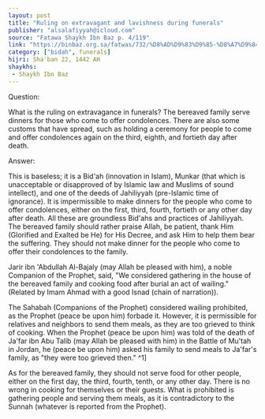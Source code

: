 ```yaml
---
layout: post
title: "Ruling on extravagant and lavishness during funerals"
publisher: "alsalafiyyah@icloud.com"
source: "Fatawa Shaykh Ibn Baz p. 4/119"
link: "https://binbaz.org.sa/fatwas/732/%D8%AD%D9%83%D9%85-%D8%A7%D9%84%D8%A8%D8%B0%D8%AE-%D9%88%D8%A7%D9%84%D8%A7%D8%B3%D8%B1%D8%A7%D9%81-%D9%81%D9%8A-%D8%A7%D9%84%D8%B9%D8%B2%D8%A7%D8%A1"
category: ["bidah", funerals]
hijri: Sha'ban 22, 1442 AH
shaykhs: 
 - Shaykh Ibn Baz
---
```


Question: 

What is the ruling on extravagance in funerals? The bereaved family serve dinners for those who come to offer condolences. There are also some customs that have spread, such as holding a ceremony for people to come and offer condolences again on the third, eighth, and fortieth day after death.

Answer: 

This is baseless; it is a Bid'ah (innovation in Islam), Munkar (that which is unacceptable or disapproved of by Islamic law and Muslims of sound intellect), and one of the deeds of Jahiliyyah (pre-Islamic time of ignorance). It is impermissible to make dinners for the people who come to offer condolences, either on the first, third, fourth, fortieth or any other day after death. All these are groundless Bid'ahs and practices of Jahiliyyah. The bereaved family should rather praise Allah, be patient, thank Him (Glorified and Exalted be He) for His Decree, and ask Him to help them bear the suffering. They should not make dinner for the people who come to offer their condolences to the family.

Jarir ibn 'Abdullah Al-Bajaly (may Allah be pleased with him), a noble Companion of the Prophet, said, "We considered gathering in the house of the bereaved family and cooking food after burial an act of wailing." (Related by Imam Ahmad with a good Isnad (chain of narration)).

The Sahabah (Companions of the Prophet) considered wailing prohibited, as the Prophet (peace be upon him) forbade it. However, it is permissible for relatives and neighbors to send them meals, as they are too grieved to think of cooking. When the Prophet (peace be upon him) was told of the death of Ja'far ibn Abu Talib (may Allah be pleased with him) in the Battle of Mu'tah in Jordan, he (peace be upon him) asked his family to send meals to Ja'far's family, as "they were too grieved then." ^1]

As for the bereaved family, they should not serve food for other people, either on the first day, the third, fourth, tenth, or any other day. There is no wrong in cooking for themselves or their guests. What is prohibited is gathering people and serving them meals, as it is contradictory to the Sunnah (whatever is reported from the Prophet).

[^1]: Al-Tirmidhi, Sunan, Book on funerals, no. 998; Abu Dawud, Sunan, Book on funerals, no. 3132; Ibn Majah, Sunan, Book on funerals, no. 1610; and Ahmad, Musnad, vol. 1, p. 205.
